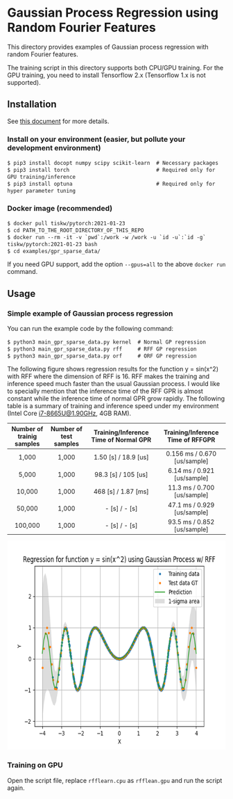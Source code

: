 # Gaussian Process Regression using Random Fourier Features

This directory provides examples of Gaussian process regression with random Fourier features.

The training script in this directory supports both CPU/GPU training.
For the GPU training, you need to install Tensorflow 2.x (Tensorflow 1.x is not supported).


## Installation

See [this document](https://tiskw.gitbook.io/rfflearn/tutorial#setting-up) for more details.

### Install on your environment (easier, but pollute your development environment)

```console
$ pip3 install docopt numpy scipy scikit-learn  # Necessary packages
$ pip3 install torch                            # Required only for GPU training/inference
$ pip3 install optuna                           # Required only for hyper parameter tuning
```

### Docker image (recommended)

```console
$ docker pull tiskw/pytorch:2021-01-23
$ cd PATH_TO_THE_ROOT_DIRECTORY_OF_THIS_REPO
$ docker run --rm -it -v `pwd`:/work -w /work -u `id -u`:`id -g` tiskw/pytorch:2021-01-23 bash
$ cd examples/gpr_sparse_data/
```

If you need GPU support, add the option `--gpus=all` to the above `docker run` command.


## Usage

### Simple example of Gaussian process regression

You can run the example code by the following command:

```console
$ python3 main_gpr_sparse_data.py kernel  # Normal GP regression
$ python3 main_gpr_sparse_data.py rff     # RFF GP regression
$ python3 main_gpr_sparse_data.py orf     # ORF GP regression
```

The following figure shows regression results for the function y = sin(x^2) with RFF where the dimension of RFF is 16.
RFF makes the training and inference speed much faster than the usual Gaussian process.
I would like to specially mention that the inference time of the RFF GPR is almost constant while the inference time of normal GPR grow rapidly.
The following table is a summary of training and inference speed under my environment (Intel Core i7-8665U@1.90GHz, 4GB RAM).

| Number of trainig samples | Number of test samples  | Training/Inference Time of Normal GPR | Training/Inference Time of RFFGPR |
| :-----------------------: | :---------------------: | :-----------------------------------: | :-------------------------------: |
|   1,000                   | 1,000                   | 1.50 [s] / 18.9 [us]                  | 0.156 ms / 0.670 [us/sample]      |
|   5,000                   | 1,000                   | 98.3 [s] /  105 [us]                  |  6.14 ms / 0.921 [us/sample]      |
|  10,000                   | 1,000                   |  468 [s] / 1.87 [ms]                  |  11.3 ms / 0.700 [us/sample]      |
|  50,000                   | 1,000                   |    - [s] /    - [s]                   |  47.1 ms / 0.929 [us/sample]      |
| 100,000                   | 1,000                   |    - [s] /    - [s]                   |  93.5 ms / 0.852 [us/sample]      |

<div align="center">
  <img src="./figure_rff_gpr_sparse_data.png" width="600" height="480" alt="Regression results for function y = sin(x^2) using Gaussian process w/ RFF" />
</div>

### Training on GPU

Open the script file, replace `rfflearn.cpu` as `rfflean.gpu` and run the script again.
